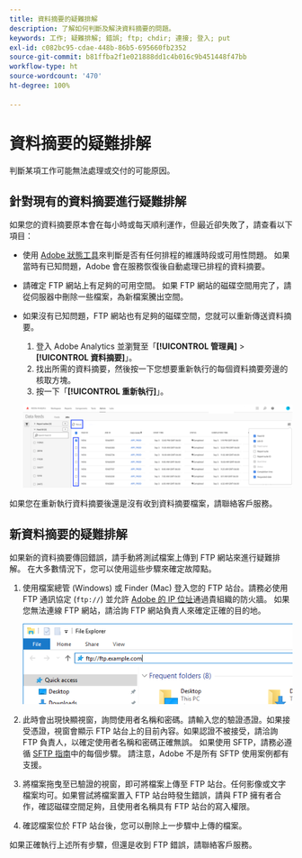 ```yaml
---
title: 資料摘要的疑難排解
description: 了解如何判斷及解決資料摘要的問題。
keywords: 工作; 疑難排解; 錯誤; ftp; chdir; 連接; 登入; put
exl-id: c082bc95-cdae-448b-86b5-695660fb2352
source-git-commit: b81ffba2f1e021888dd1c4b016c9b451448f47bb
workflow-type: ht
source-wordcount: '470'
ht-degree: 100%

---
```


# 資料摘要的疑難排解

判斷某項工作可能無法處理或交付的可能原因。

## 針對現有的資料摘要進行疑難排解

如果您的資料摘要原本會在每小時或每天順利運作，但最近卻失敗了，請查看以下項目：

* 使用 [Adobe 狀態工具](https://status.adobe.com/en/experience_cloud)來判斷是否有任何排程的維護時段或可用性問題。 如果當時有已知問題，Adobe 會在服務恢復後自動處理已排程的資料摘要。
* 請確定 FTP 網站上有足夠的可用空間。 如果 FTP 網站的磁碟空間用完了，請從伺服器中刪除一些檔案，為新檔案騰出空間。
* 如果沒有已知問題，FTP 網站也有足夠的磁碟空間，您就可以重新傳送資料摘要。

   1. 登入 Adobe Analytics 並瀏覽至「**[!UICONTROL 管理員]** > **[!UICONTROL 資料摘要]**」。
   2. 找出所需的資料摘要，然後按一下您想要重新執行的每個資料摘要旁邊的核取方塊。
   3. 按一下「**[!UICONTROL 重新執行]**」。

   ![重新執行](assets/rerun.png)

如果您在重新執行資料摘要後還是沒有收到資料摘要檔案，請聯絡客戶服務。

## 新資料摘要的疑難排解

如果新的資料摘要傳回錯誤，請手動將測試檔案上傳到 FTP 網站來進行疑難排解。 在大多數情況下，您可以使用這些步驟來確定故障點。

1. 使用檔案總管 (Windows) 或 Finder (Mac) 登入您的 FTP 站台。請務必使用 FTP 通訊協定 (`ftp://`) 並允許 [Adobe 的 IP 位址](/help/technotes/ip-addresses.md)通過貴組織的防火牆。 如果您無法連線 FTP 網站，請洽詢 FTP 網站負責人來確定正確的目的地。

   ![檔案總管](assets/file_explorer.png)

2. 此時會出現快顯視窗，詢問使用者名稱和密碼。請輸入您的驗證憑證。如果接受憑證，視窗會顯示 FTP 站台上的目前內容。如果認證不被接受，請洽詢 FTP 負責人，以確定使用者名稱和密碼正確無誤。 如果使用 SFTP，請務必遵循 [SFTP 指南](../ftp-and-sftp/c-sftp/ftp-sftp.md)中的每個步驟。 請注意，Adobe 不是所有 SFTP 使用案例都有支援。
3. 將檔案拖曳至已驗證的視窗，即可將檔案上傳至 FTP 站台。任何影像或文字檔案均可。如果嘗試將檔案置入 FTP 站台時發生錯誤，請與 FTP 擁有者合作，確認磁碟空間足夠，且使用者名稱具有 FTP 站台的寫入權限。
4. 確認檔案位於 FTP 站台後，您可以刪除上一步驟中上傳的檔案。

如果正確執行上述所有步驟，但還是收到 FTP 錯誤，請聯絡客戶服務。

